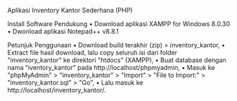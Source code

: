 Aplikasi Inventory Kantor Sederhana (PHP)

Install Software Pendukung
•	Download aplikasi XAMPP for Windows 8.0.30
•	Dwonload aplikasi Notepad++ v8.8.1

Petunjuk Penggunaan
•	Download build terakhir (zip) > inventory_kantor,
•	Extract file hasil download, lalu copy seluruh isi dari folder "inventory_kantor" ke direktori "htdocs" (XAMPP),
•	Buat database dengan nama "iventory_kantor" pada http://localhost/phpmyadmin,
•	Masuk ke "phpMyAdmin" > "inventory_kantor" > "Import" > "File to Import:" > "inventory_kantor.sql" > "Go",
•	Lalu masuk ke http://localhost/inventory_kantor/.
